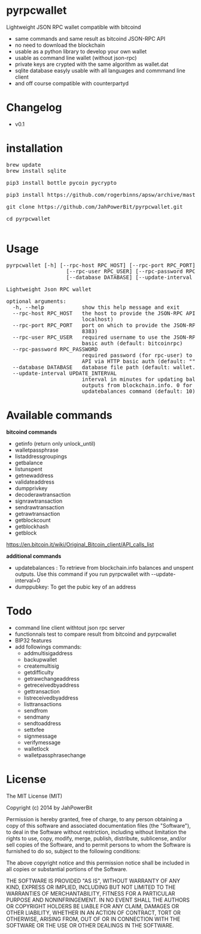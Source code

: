 pyrpcwallet
==========

Lightweight JSON RPC wallet compatible with bitcoind

* same commands and same result as bitcoind JSON-RPC API
* no need to download the blockchain
* usable as a python library to develop your own wallet
* usable as command line wallet (without json-rpc)
* private keys are crypted with the same algorithm as wallet.dat
* sqlite database easyly usable with all languages and commmand line client
* and off course compatible with counterpartyd

# Changelog

* v0.1

# installation

<pre>
brew update
brew install sqlite

pip3 install bottle pycoin pycrypto

pip3 install https://github.com/rogerbinns/apsw/archive/master.zip

git clone https://github.com/JahPowerBit/pyrpcwallet.git

cd pyrpcwallet

</pre>

# Usage

<pre>
pyrpcwallet [-h] [--rpc-host RPC_HOST] [--rpc-port RPC_PORT]
                   [--rpc-user RPC_USER] [--rpc-password RPC_PASSWORD]
                   [--database DATABASE] [--update-interval UPDATE_INTERVAL]

Lightweight Json RPC wallet

optional arguments:
  -h, --help            show this help message and exit
  --rpc-host RPC_HOST   the host to provide the JSON-RPC API (default:
                        localhost)
  --rpc-port RPC_PORT   port on which to provide the JSON-RPC API (default:
                        8383)
  --rpc-user RPC_USER   required username to use the JSON-RPC API via HTTP
                        basic auth (default: bitcoinrpc)
  --rpc-password RPC_PASSWORD
                        required password (for rpc-user) to use the JSON-RPC
                        API via HTTP basic auth (default: "")
  --database DATABASE   database file path (default: wallet.db)
  --update-interval UPDATE_INTERVAL
                        interval in minutes for updating balances and unspent
                        outputs from blockchain.info. 0 for manual update with
                        updatebalances command (default: 10).
</pre>

# Available commands

<b>bitcoind commands</b>

+ getinfo (return only unlock_until)
+ walletpassphrase
+ listaddressgroupings
+ getbalance
+ listunspent
+ getnewaddress
+ validateaddress
+ dumpprivkey
+ decoderawtransaction
+ signrawtransaction
+ sendrawtransaction
+ getrawtransaction
+ getblockcount
+ getblockhash
+ getblock

https://en.bitcoin.it/wiki/Original_Bitcoin_client/API_calls_list

<b>additional commands</b>

+ updatebalances : To retrieve from blockchain.info balances and unspent outputs. Use this command if you run pyrpcwallet with --update-interval=0
+ dumppubkey: To get the pubic key of an address

# Todo

+ command line client withtout json rpc server
+ functionnals test to compare result from bitcoind and pyrpcwallet
+ BIP32 features
+ add followings commands:
	* addmultisigaddress
	* backupwallet
	* createmultisig
	* getdifficulty
	* getrawchangeaddress
	* getreceivedbyaddress
	* gettransaction
	* listreceivedbyaddress
	* listtransactions
	* sendfrom
	* sendmany
	* sendtoaddress
	* settxfee
	* signmessage
	* verifymessage
	* walletlock
	* walletpassphrasechange

# License

The MIT License (MIT)

Copyright (c) 2014 by JahPowerBit

Permission is hereby granted, free of charge, to any person obtaining a copy
of this software and associated documentation files (the "Software"), to deal
in the Software without restriction, including without limitation the rights
to use, copy, modify, merge, publish, distribute, sublicense, and/or sell
copies of the Software, and to permit persons to whom the Software is
furnished to do so, subject to the following conditions:

The above copyright notice and this permission notice shall be included in
all copies or substantial portions of the Software.

THE SOFTWARE IS PROVIDED "AS IS", WITHOUT WARRANTY OF ANY KIND, EXPRESS OR
IMPLIED, INCLUDING BUT NOT LIMITED TO THE WARRANTIES OF MERCHANTABILITY,
FITNESS FOR A PARTICULAR PURPOSE AND NONINFRINGEMENT. IN NO EVENT SHALL THE
AUTHORS OR COPYRIGHT HOLDERS BE LIABLE FOR ANY CLAIM, DAMAGES OR OTHER
LIABILITY, WHETHER IN AN ACTION OF CONTRACT, TORT OR OTHERWISE, ARISING FROM,
OUT OF OR IN CONNECTION WITH THE SOFTWARE OR THE USE OR OTHER DEALINGS IN
THE SOFTWARE.
